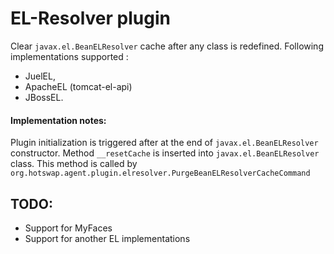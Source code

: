 EL-Resolver plugin
==================
Clear `javax.el.BeanELResolver` cache after any class is redefined.
Following implementations supported :
* JuelEL,
* ApacheEL (tomcat-el-api)
* JBossEL.

#### Implementation notes:
Plugin initialization is triggered after at the end of `javax.el.BeanELResolver` constructor.
Method `__resetCache` is inserted into `javax.el.BeanELResolver` class. This method is called
by `org.hotswap.agent.plugin.elresolver.PurgeBeanELResolverCacheCommand`

## TODO:
* Support for MyFaces
* Support for another EL implementations